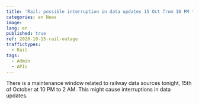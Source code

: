 ```yaml
---
title: 'Rail: possible interruption in data updates 15 Oct from 10 PM to 2 AM'
categories: en News
image: 
lang: en
published: true
ref: 2020-10-15-rail-outage
traffictypes:
  - Rail
tags:
  - Admin
  - APIs
---
```


There is a maintenance window related to railway data sources tonight, 15th of October at 10 PM to 2 AM. This might cause interruptions in data updates.
